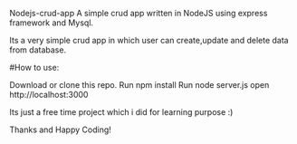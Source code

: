 

Nodejs-crud-app
A simple crud app written in NodeJS using express framework and Mysql.


Its a very simple crud app in which user can create,update and delete data from database.

#How to use:

Download or clone this repo.
Run npm install
Run node server.js
open http://localhost:3000

Its just a free time project which i did for learning purpose :)

Thanks and Happy Coding!
